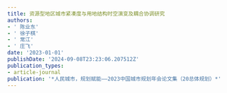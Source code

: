 ```yaml
---
title: 资源型地区城市紧凑度与用地结构时空演变及耦合协调研究
authors:
- ' 陈业东'
- ' 徐子棋'
- ' 常江'
- ' 庄飞'
date: '2023-01-01'
publishDate: '2024-09-08T23:23:06.207512Z'
publication_types:
- article-journal
publication: '*人民城市，规划赋能——2023中国城市规划年会论文集（20总体规划）*'
---
```

